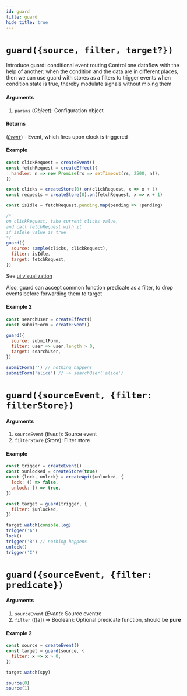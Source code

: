 ```yaml
---
id: guard
title: guard
hide_title: true
---
```


# `guard({source, filter, target?})`

Introduce guard: conditional event routing
Control one dataflow with the help of another: when the condition and the data are in different places, then we can use guard with stores as a filters to trigger events when condition state is true, thereby modulate signals without mixing them

#### Arguments

1. `params` (_Object_): Configuration object

#### Returns

([_`Event`_](Event.md)) - Event, which fires upon clock is triggered

#### Example

```js try
const clickRequest = createEvent()
const fetchRequest = createEffect({
  handler: n => new Promise(rs => setTimeout(rs, 2500, n)),
})

const clicks = createStore(0).on(clickRequest, x => x + 1)
const requests = createStore(0).on(fetchRequest, x => x + 1)

const isIdle = fetchRequest.pending.map(pending => !pending)

/*
on clickRequest, take current clicks value,
and call fetchRequest with it
if isIdle value is true 
*/
guard({
  source: sample(clicks, clickRequest),
  filter: isIdle,
  target: fetchRequest,
})
```

See [ui visualization](https://share.effector.dev/zLB4NwNV)

Also, guard can accept common function predicate as a filter, to drop events before forwarding them to target

#### Example 2

```js try
const searchUser = createEffect()
const submitForm = createEvent()

guard({
  source: submitForm,
  filter: user => user.length > 0,
  target: searchUser,
})

submitForm('') // nothing happens
submitForm('alice') // ~> searchUser('alice')
```

# `guard({sourceEvent, {filter: filterStore})`

#### Arguments

1. `sourceEvent` (_Event_): Source event
1. `filterStore` (_Store_): Filter store

#### Example

```js try
const trigger = createEvent()
const $unlocked = createStore(true)
const {lock, unlock} = createApi($unlocked, {
  lock: () => false,
  unlock: () => true,
})

const target = guard(trigger, {
  filter: $unlocked,
})

target.watch(console.log)
trigger('A')
lock()
trigger('B') // nothing happens
unlock()
trigger('C')
```

# `guard({sourceEvent, {filter: predicate})`

#### Arguments

1. `sourceEvent` (_Event_): Source eventre
2. `filter` (([a]) => Boolean): Optional predicate function, should be **pure**

#### Example 2

```js try
const source = createEvent()
const target = guard(source, {
  filter: x => x > 0,
})

target.watch(spy)

source(0)
source(1)
```
